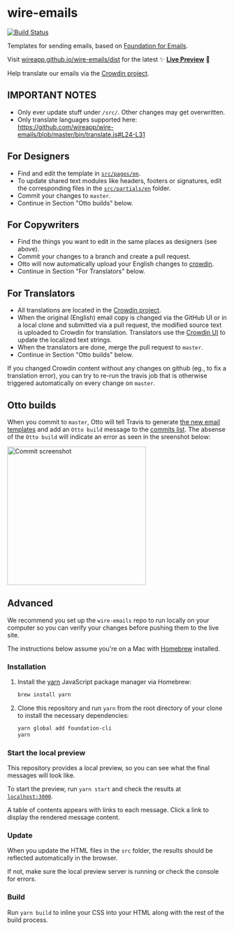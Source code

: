 # wire-emails

[![Build Status](https://travis-ci.org/wireapp/wire-emails.svg?branch=master)](https://travis-ci.org/wireapp/wire-emails)

Templates for sending emails, based on [Foundation for Emails](https://foundation.zurb.com/emails.html).

Visit [wireapp.github.io/wire-emails/dist](https://wireapp.github.io/wire-emails/dist/) for the latest ✨ [**Live Preview**](https://wireapp.github.io/wire-emails/dist/) 💫

Help translate our emails via the [Crowdin project](https://crowdin.com/project/wire-launch).


## IMPORTANT NOTES

- Only ever update stuff under `/src/`.  Other changes may get overwritten.
- Only translate languages supported here: https://github.com/wireapp/wire-emails/blob/master/bin/translate.js#L24-L31


## For Designers

- Find and edit the template in [`src/pages/en`](https://github.com/wireapp/wire-emails/tree/master/src/pages/en).
- To update shared text modules like headers, footers or signatures, edit the corresponding files in the [`src/partials/en`](https://github.com/wireapp/wire-emails/tree/master/src/partials/en) folder.
- Commit your changes to `master`.
- Continue in Section "Otto builds" below.


## For Copywriters

- Find the things you want to edit in the same places as designers (see above).
- Commit your changes to a branch and create a pull request.
- Otto will now automatically upload your English changes to [crowdin](https://crowdin.com/project/wire-launch).
- Continue in Section "For Translators" below.


## For Translators

- All translations are located in the [Crowdin project](https://crowdin.com/project/wire-launch).
- When the original (English) email copy is changed via the GitHub UI or in a local clone and submitted via a pull request, the modified source text is uploaded to Crowdin for translation.  Translators use the [Crowdin UI](https://crowdin.com/project/wire-launch) to update the localized text strings.
- When the translators are done, merge the pull request to `master`.
- Continue in Section "Otto builds" below.

If you changed Crowdin content without any changes on github (eg., to fix a translation error), you can try to re-run the travis job that is otherwise triggered automatically on every change on `master`.


## Otto builds

When you commit to `master`, Otto will tell Travis to generate [the new email templates](https://github.com/wireapp/wire-emails/tree/master/dist) and add an `Otto build` message to the [commits list](https://github.com/wireapp/wire-emails/commits/master). The absense of the `Otto build` will indicate an error as seen in the sreenshot below:

<img width="317" alt="Commit screenshot" src="https://user-images.githubusercontent.com/129995/36435445-ff5e85a6-1661-11e8-9e22-b1d2420e78f1.png">


## Advanced

We recommend you set up the `wire-emails` repo to run locally on your computer so you can verify your changes before pushing them to the live site.

The instructions below assume you're on a Mac with [Homebrew](http://brew.sh) installed.

### Installation

1.  Install the [yarn](https://yarnpkg.com) JavaScript package manager via Homebrew:

    ```sh
    brew install yarn
    ```

2.  Clone this repository and run `yarn` from the root directory of your clone to install the necessary dependencies:

    ```sh
    yarn global add foundation-cli
    yarn
    ```

### Start the local preview

This repository provides a local preview, so you can see what the final messages will look like.

To start the preview, run `yarn start` and check the results at [`localhost:3000`](http://localhost:3000).

A table of contents appears with links to each message. Click a link to display the rendered message content.

### Update

When you update the HTML files in the `src` folder, the results should be reflected automatically in the browser.

If not, make sure the local preview server is running or check the console for errors.

### Build

Run `yarn build` to inline your CSS into your HTML along with the rest of the build process.
